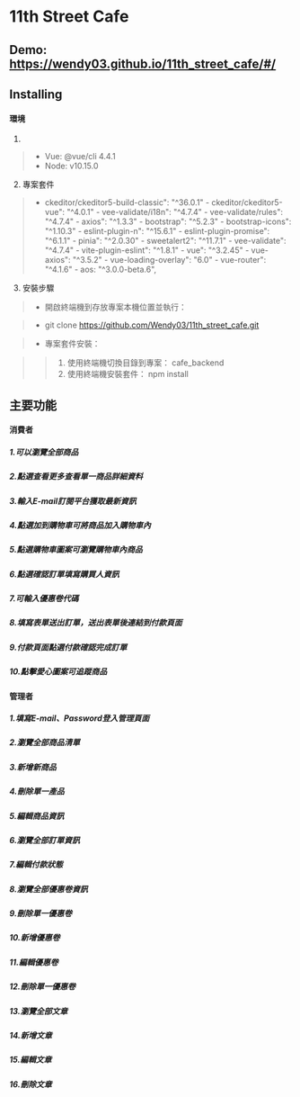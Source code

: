 # 11th Street Cafe

## Demo: https://wendy03.github.io/11th_street_cafe/#/

## Installing

#### 環境

1.  
  > - Vue: @vue/cli 4.4.1
  > - Node: v10.15.0

2.  專案套件
  > - ckeditor/ckeditor5-build-classic": "^36.0.1"
    - ckeditor/ckeditor5-vue": "^4.0.1"
    - vee-validate/i18n": "^4.7.4"
    - vee-validate/rules": "^4.7.4"
    - axios": "^1.3.3"
    - bootstrap": "^5.2.3"
    - bootstrap-icons": "^1.10.3"
    - eslint-plugin-n": "^15.6.1"
    - eslint-plugin-promise": "^6.1.1"
    - pinia": "^2.0.30"
    - sweetalert2": "^11.7.1"
    - vee-validate": "^4.7.4"
    - vite-plugin-eslint": "^1.8.1"
    - vue": "^3.2.45"
    - vue-axios": "^3.5.2"
    - vue-loading-overlay": "6.0"
    - vue-router": "^4.1.6"
    - aos: "^3.0.0-beta.6",

3. 安裝步驟
  > - 開啟終端機到存放專案本機位置並執行：

  > - git clone https://github.com/Wendy03/11th_street_cafe.git

  > - 專案套件安裝：

  > >  1. 使用終端機切換目錄到專案： cafe_backend
  > >  2. 使用終端機安裝套件： npm install



## 主要功能

#### 消費者
##### 1.可以瀏覽全部商品
##### 2.點選查看更多查看單一商品詳細資料
##### 3.輸入E-mail訂閱平台獲取最新資訊
##### 4.點選加到購物車可將商品加入購物車內
##### 5.點選購物車圖案可瀏覽購物車內商品
##### 6.點選確認訂單填寫購買人資訊
##### 7.可輸入優惠卷代碼
##### 8.填寫表單送出訂單，送出表單後連結到付款頁面
##### 9.付款頁面點選付款確認完成訂單
##### 10.點擊愛心圖案可追蹤商品



#### 管理者
##### 1.填寫E-mail、Password登入管理頁面
##### 2.瀏覽全部商品清單
##### 3.新增新商品
##### 4.刪除單一產品
##### 5.編輯商品資訊
##### 6.瀏覽全部訂單資訊
##### 7.編輯付款狀態
##### 8.瀏覽全部優惠卷資訊
##### 9.刪除單一優惠卷
##### 10.新增優惠卷
##### 11.編輯優惠卷
##### 12.刪除單一優惠卷
##### 13.瀏覽全部文章
##### 14.新增文章
##### 15.編輯文章
##### 16.刪除文章
